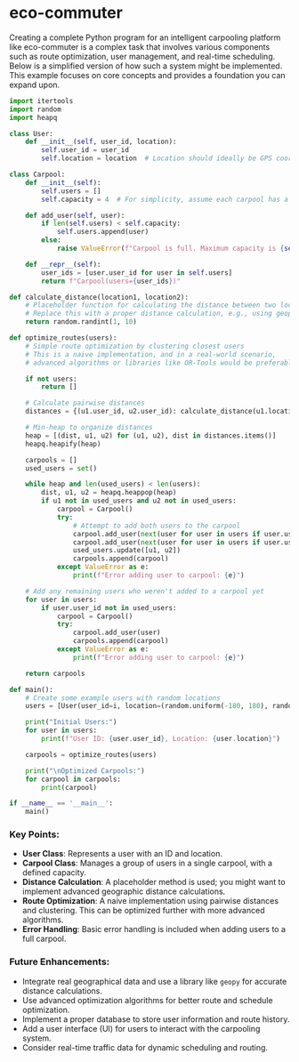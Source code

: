 # eco-commuter

Creating a complete Python program for an intelligent carpooling platform like eco-commuter is a complex task that involves various components such as route optimization, user management, and real-time scheduling. Below is a simplified version of how such a system might be implemented. This example focuses on core concepts and provides a foundation you can expand upon.

```python
import itertools
import random
import heapq

class User:
    def __init__(self, user_id, location):
        self.user_id = user_id
        self.location = location  # Location should ideally be GPS coordinates or similar

class Carpool:
    def __init__(self):
        self.users = []
        self.capacity = 4  # For simplicity, assume each carpool has a capacity of 4

    def add_user(self, user):
        if len(self.users) < self.capacity:
            self.users.append(user)
        else:
            raise ValueError(f"Carpool is full. Maximum capacity is {self.capacity}.")

    def __repr__(self):
        user_ids = [user.user_id for user in self.users]
        return f"Carpool(users={user_ids})"

def calculate_distance(location1, location2):
    # Placeholder function for calculating the distance between two locations
    # Replace this with a proper distance calculation, e.g., using geopy or similar
    return random.randint(1, 10) 

def optimize_routes(users):
    # Simple route optimization by clustering closest users
    # This is a naive implementation, and in a real-world scenario,
    # advanced algorithms or libraries like OR-Tools would be preferable

    if not users:
        return []

    # Calculate pairwise distances
    distances = {(u1.user_id, u2.user_id): calculate_distance(u1.location, u2.location) for u1, u2 in itertools.combinations(users, 2)}

    # Min-heap to organize distances
    heap = [(dist, u1, u2) for (u1, u2), dist in distances.items()]
    heapq.heapify(heap)

    carpools = []
    used_users = set()

    while heap and len(used_users) < len(users):
        dist, u1, u2 = heapq.heappop(heap)
        if u1 not in used_users and u2 not in used_users:
            carpool = Carpool()
            try:
                # Attempt to add both users to the carpool
                carpool.add_user(next(user for user in users if user.user_id == u1))
                carpool.add_user(next(user for user in users if user.user_id == u2))
                used_users.update([u1, u2])
                carpools.append(carpool)
            except ValueError as e:
                print(f"Error adding user to carpool: {e}")

    # Add any remaining users who weren't added to a carpool yet
    for user in users:
        if user.user_id not in used_users:
            carpool = Carpool()
            try:
                carpool.add_user(user)
                carpools.append(carpool)
            except ValueError as e:
                print(f"Error adding user to carpool: {e}")

    return carpools

def main():
    # Create some example users with random locations
    users = [User(user_id=i, location=(random.uniform(-180, 180), random.uniform(-90, 90))) for i in range(10)]

    print("Initial Users:")
    for user in users:
        print(f"User ID: {user.user_id}, Location: {user.location}")

    carpools = optimize_routes(users)

    print("\nOptimized Carpools:")
    for carpool in carpools:
        print(carpool)

if __name__ == '__main__':
    main()
```

### Key Points:
- **User Class**: Represents a user with an ID and location.
- **Carpool Class**: Manages a group of users in a single carpool, with a defined capacity.
- **Distance Calculation**: A placeholder method is used; you might want to implement advanced geographic distance calculations.
- **Route Optimization**: A naive implementation using pairwise distances and clustering. This can be optimized further with more advanced algorithms.
- **Error Handling**: Basic error handling is included when adding users to a full carpool.

### Future Enhancements:
- Integrate real geographical data and use a library like `geopy` for accurate distance calculations.
- Use advanced optimization algorithms for better route and schedule optimization.
- Implement a proper database to store user information and route history.
- Add a user interface (UI) for users to interact with the carpooling system.
- Consider real-time traffic data for dynamic scheduling and routing.